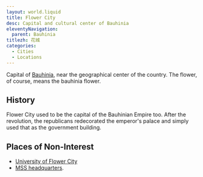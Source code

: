 ```yaml
---
layout: world.liquid
title: Flower City
desc: Capital and cultural center of Bauhinia
eleventyNavigation:
  parent: Bauhinia
titlezh: 花城
categories:
  - Cities
  - Locations
---
```


Capital of [Bauhinia](/world/bauhinia/), near the geographical center of the country. The flower, of course, means the bauhinia flower.

## History

Flower City used to be the capital of the Bauhinian Empire too. After the revolution, the republicans redecorated the emperor's palace and simply used that as the government building.

## Places of Non-Interest

- [University of Flower City](/world/bauhinia/ufc/)
- [MSS headquarters](/world/bauhinia/mss/).
